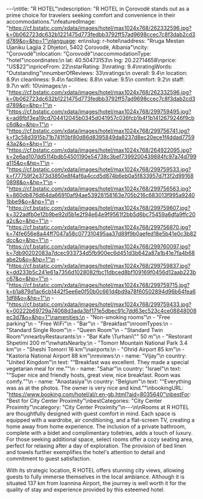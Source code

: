 ---\ntitle: "R HOTEL"\ndescription: "R HOTEL in Çorovodë stands out as a prime choice for travelers seeking comfort and convenience in their accommodations."\nfeaturedImage: "https://cf.bstatic.com/xdata/images/hotel/max1024x768/262332596.jpg?k=0b062723dc632b1221475d773fedbb3792ff57ad9698ccec7c8f3dab2cd3d789&o=&hp=1"\nlanguage: en\nslug: r-hotel\naddress: "Rruga Mestan Ujaniku Lagjia 2 Dhjetori, 5402 Çorovodë, Albania"\ncity: "Çorovodë"\nlocation: "Çorovodë"\naccommodationType: "hotel"\ncoordinates:\n  lat: 40.50473153\n  lng: 20.22714658\nprice: "US$22"\npriceFrom: 22\nstarRating: 3\nrating: 9.4\nratingWords: "Outstanding"\nnumberOfReviews: 33\nratings:\n  overall: 9.4\n  location: 8.9\n  cleanliness: 9.4\n  facilities: 8.8\n  value: 9.5\n  comfort: 9.2\n  staff: 9.7\n  wifi: 10\nimages:\n  - "https://cf.bstatic.com/xdata/images/hotel/max1024x768/262332596.jpg?k=0b062723dc632b1221475d773fedbb3792ff57ad9698ccec7c8f3dab2cd3d789&o=&hp=1"\n  - "https://cf.bstatic.com/xdata/images/hotel/max1024x768/299759495.jpg?k=ad8fbf3ea19cd704412045b0345d041957c036fcb1b4f1b1412679246f9cbc6d&o=&hp=1"\n  - "https://cf.bstatic.com/xdata/images/hotel/max1024x768/299756741.jpg?k=f3c58d3915b71b741f0bf80d86d8395849da8237d8ec20ece1f4ddad775943a2&o=&hp=1"\n  - "https://cf.bstatic.com/xdata/images/hotel/max1024x768/264922095.jpg?k=2e6ad107dd5114bdb54501190e54738c3bef7399200439884fc97a74d799a115&o=&hp=1"\n  - "https://cf.bstatic.com/xdata/images/hotel/max1024x768/299759533.jpg?k=f77759f2e373d3850e8f4af6a4ccd5d874b6eb0a5f833957d7f3f2d991680898&o=&hp=1"\n  - "https://cf.bstatic.com/xdata/images/hotel/max1024x768/299756563.jpg?k=860db876d64da66910af94ae53928158163e705b216c683013f995a92401bbe9&o=&hp=1"\n  - "https://cf.bstatic.com/xdata/images/hotel/max1024x768/299759607.jpg?k=322adfb0e12b9be92d5b1e2f94e64e9f9561f2bb5d6bc75459a6dfa9ffc20a2c&o=&hp=1"\n  - "https://cf.bstatic.com/xdata/images/hotel/max1024x768/299756870.jpg?k=74fe656e8a44ff7047a58c077310495aa37d89f9b0aefed18e5b41e0c3b82dcc&o=&hp=1"\n  - "https://cf.bstatic.com/xdata/images/hotel/max1024x768/299760097.jpg?k=7db90202083a7dcec933734d5fb900ec6d451d3b642a87a1b41e7fa4b68abe2b&o=&hp=1"\n  - "https://cf.bstatic.com/xdata/images/hotel/max1024x768/299759837.jpg?k=dd233b5c241e61a7356d1028082fbc11dbced8bf109169f0456d12aab223bc67&o=&hp=1"\n  - "https://cf.bstatic.com/xdata/images/hotel/max1024x768/299759715.jpg?k=b1a879d1ac6cb1442f5ee6e0f50b0c661d4bd9a78f60502894d96b64fea61df8&o=&hp=1"\n  - "https://cf.bstatic.com/xdata/images/hotel/max1024x768/299759433.jpg?k=00222b69729a74068d3ada3bf171e5dbec91c7dd63ec523c4ce08848008ec3d7&o=&hp=1"\namenities:\n  - "Non-smoking rooms"\n  - "Free parking"\n  - "Free WiFi"\n  - "Bar"\n  - "Breakfast"\nroomTypes:\n  - "Standard Single Room"\n  - "Queen Room"\n  - "Standard Twin Room"\nnearbyRestaurants:\n  - "Bar Kafe \Turhani\\"\" 50 m"\n  - "Restorant Shpetimi 200 m"\nwhatsNearby:\n  - "Tomorr Mountain National Park 3.4 km"\n  - "Sheshi Tomorri 16 km"\nairports:\n  - "Ohrid Airport 85 km"\n  - "Kastoria National Airport 88 km"\nreviews:\n  - name: "Vijay"\n    country: "United Kingdom"\n    text: "“Breakfast was excellent. They made a special vegetarian meal for me.”"\n  - name: "Sahar"\n    country: "Israel"\n    text: "“Super nice and friendly hosts, great view, nice breakfast. Room was comfy.”"\n  - name: "Anastasiya"\n    country: "Belgium"\n    text: "“Everything was as at the photos. The owner is very nice and kind.”"\nbookingURL: "https://www.booking.com/hotel/al/r.en-gb.html?aid=8035640"\nbestFor: "Best for City Center Proximity"\nbestCategories: "City Center Proximity"\ncategory: "City Center Proximity"\n---\n\nRooms at R HOTEL are thoughtfully designed with guest comfort in mind. Each space is equipped with a wardrobe, air conditioning, and a flat-screen TV, creating a home away from home experience. The inclusion of a private bathroom, complete with a bidet and complimentary toiletries, adds a touch of luxury. For those seeking additional space, select rooms offer a cozy seating area, perfect for relaxing after a day of exploration. The provision of bed linen and towels further exemplifies the hotel's attention to detail and commitment to guest satisfaction.

With its strategic location, R HOTEL offers stunning city views, allowing guests to fully immerse themselves in the local ambiance. Although it is situated 137 km from Ioannina Airport, the journey is well worth it for the quality of stay and experience provided by this esteemed hotel.